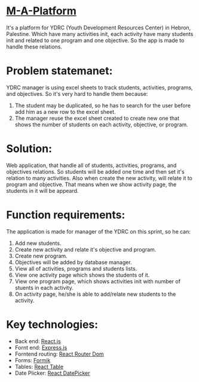 # [M-A-Platform](https://m-a-platform.herokuapp.com/)

It's a platform for YDRC (Youth Development Resources Center) in Hebron, Palestine. Which have many activities init, each activity have many students init and related to one program and one objective. So the app is made to handle these relations.

# Problem statemanet:
YDRC manager is using excel sheets to track students, activities, programs, and objectives. So it's very hard to handle them because:
1. The student may be duplicated, so he has to search for the user before add him as a new row to the excel sheet.
2. The manager reuse the excel sheet created to create new one that shows the number of students on each activity, objective, or program.

# Solution:
Web application, that handle all of students, activities, programs, and objectives relations. So students will be added one time and then set it's relation to many activities. Also when create the new activity, will relate it to program and objective. That means when we show activity page, the students in it will be appeard.


# Function requirements:
The application is made for manager of the YDRC on this sprint, so he can:
1. Add new students.
2. Create new activity and relate it's objective and program.
3. Create new program.
4. Objectives will be added by database manager.
6. View all of activities, programs and students lists.
7. View one activity page which shows the students of it.
8. View one program page, which shows activities init with number of stuents in each activity.
9. On activity page, he/she is able to add/relate new students to the activity.

# Key technologies:
- Back end: [React.js](https://reactjs.org/docs/getting-started.html)
- Fornt end: [Express.js](https://expressjs.com/en/api.html)
- Forntend routing: [React Router Dom](https://reacttraining.com/react-router/web/guides/quick-start)
- Forms: [Formik](https://jaredpalmer.com/formik/docs/overview)
- Tables: [React Table](https://github.com/tannerlinsley/react-table/tree/v6)
- Date Plicker: [React DatePicker](https://reactdatepicker.com/)
